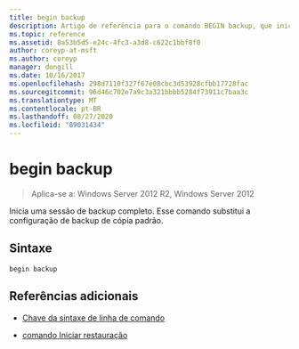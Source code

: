 ```yaml
---
title: begin backup
description: Artigo de referência para o comando BEGIN backup, que inicia uma sessão de backup completo.
ms.topic: reference
ms.assetid: 8a53b5d5-e24c-4fc3-a3d8-c622c1bbf8f0
author: coreyp-at-msft
ms.author: coreyp
manager: dongill
ms.date: 10/16/2017
ms.openlocfilehash: 298d7110f327f67e08cbc3d53928cfbb17728fac
ms.sourcegitcommit: 96d46c702e7a9c3a321bbbb5284f73911c7baa3c
ms.translationtype: MT
ms.contentlocale: pt-BR
ms.lasthandoff: 08/27/2020
ms.locfileid: "89031434"
---
```

# <a name="begin-backup"></a>begin backup

> Aplica-se a: Windows Server 2012 R2, Windows Server 2012

Inicia uma sessão de backup completo. Esse comando substitui a configuração de backup de cópia padrão.

## <a name="syntax"></a>Sintaxe

```
begin backup
```

## <a name="additional-references"></a>Referências adicionais

- [Chave da sintaxe de linha de comando](command-line-syntax-key.md)

- [comando Iniciar restauração](begin-restore.md)
